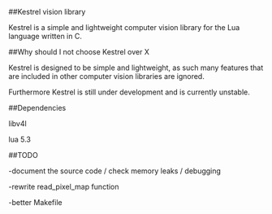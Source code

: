 ##Kestrel vision library


Kestrel is a simple and lightweight computer vision library for the Lua language written in C.

##Why should I not choose Kestrel over X


Kestrel is designed to be simple and lightweight, as such many features
that are included in other computer vision libraries are ignored.


Furthermore Kestrel is still under development and is currently unstable.
 

##Dependencies

libv4l

lua 5.3



##TODO


-document the source code / check memory leaks / debugging

-rewrite read_pixel_map function

-better Makefile
